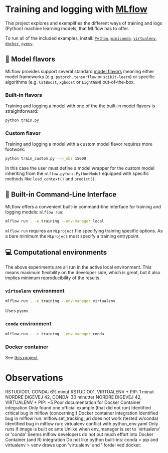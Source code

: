 # Training and logging with [MLflow](https://mlflow.org/)

This project explores and exemplifies the different ways of training and logs (Python) machine learning models, that MLflow has to offer. 

To run all of the included examples, install: [`Python`](https://www.python.org/downloads/), [`miniconda`](https://docs.conda.io/en/latest/miniconda.html), [`virtualenv`](https://pypi.org/project/virtualenv/), [`docker`](https://docs.docker.com/get-docker/), [`pyenv`](https://github.com/pyenv/pyenv).

## :candy: Model flavors

MLflow provides support several standard [model flavors](https://mlflow.org/docs/latest/models.html#built-in-model-flavors) meaning either model frameworks (e.g. `pytorch`, `tensorflow` or `scikit-learn`) or specific algorithms (e.g. `CatBoost`, `xgboost` or `LightGBM`) out-of-the-box. 

### Built-in flavors

Training and logging a model with one of the the built-in model flavors is straightforward:

```bash
python train.py
```

### Custom flavor

Training and logging a model with a custom model flavor requires more footwork:

```bash
python train_custom.py --n_obs 15000
```

In this case the user must define a model wrapper for the custom model inheriting from the `mlflow.pyfunc.PythonModel` equipped with specific methods like `load_context()` and `predict()`.

## :shell: Built-in Command-Line Interface

MLflow offers a convenient built-in command-line interface for training and logging models: `mlflow run`:

```bash
mlflow run . -e training --env-manager local
```

`mlflow run` requires an `MLproject` file specifying training specific options. As a bare minimum the `MLproject` must specify a training entrypoint. 

## :computer: Computational environments

The above experiments are all run in the active local environment. This means maximum flexibility on the developer side, which is great, but it also implies minimum reproducibility of the results.

### `virtualenv` environment

```bash
mlflow run . -e training --env-manager virtualenv
```

Uses `pyenv`.

### `conda` environment

```bash
mlflow run . -e training --env-manager conda
```

### Docker container

See [this project](https://github.com/smaakage85/mlflowdocker).

# Observations

RSTUDIO01, CONDA: 6½ minut
RSTUDIO01, VIRTUALENV + PIP: 1 minut
NORDRE DIGEVEJ 42, CONDA: 30 minutter
NORDRE DIGEVEJ 42, VIRTUALENV + PIP: ~5
Poor documentation for Docker Container integration
Only found one official example (that did not run)
Identified critical bug in mlflow (concerning!) Docker container integration
Identified bug in mlflow run: mlflow.set_tracking_uri does not work (tested w/conda)
Identified bug in mlflow run: virtualenv conflict with python_env.yaml
Only runs if image is built ex ante
Unlike when env_manager is set to 'virtualenv' or 'conda'
Seems mlflow developers do not put much effort into Docker Container (and R) integration
Do not like python built-ins: conda > pip and virtualenv > venv
draws upon 'virtualenv' and '
fordel ved docker: